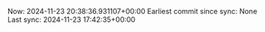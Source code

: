 Now: 2024-11-23 20:38:36.931107+00:00 Earliest commit since sync: None Last sync: 2024-11-23 17:42:35+00:00
